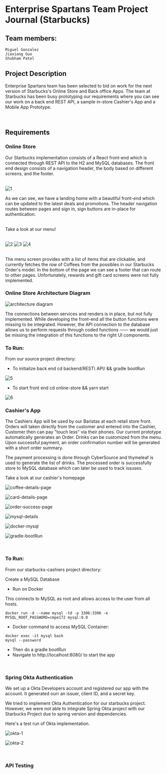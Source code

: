 # Enterprise Spartans Team Project Journal (Starbucks)

## Team members: 

    Miguel Gonzalez 
    Jiaxiang Guo
    Shubham Patel
    

## Project Description 

Enterprise Spartans team has been selected to bid on work for the next version of Starbucks's Online Store and Back office Apps.  The team at Starbucks has been busy prototyping our requirements where you can see our work on a back end REST API, a sample in-store Cashier's App and a Mobile App Prototype. 

<br>

## Requirements

### Online Store

Our Starbucks implementation consists of a React front-end which is connected through REST API to the H2 and MySQL databases. The front end design consists of a navigation header, the body based on different screens, and the footer. 
<br><br/>

![1](images/1.png)

As we can see, we have a landing home with a beautiful front-end which can be updated to the latest deals and promotions. The header navigation routes between pages and sign in, sign buttons are in-place for authentication. 
<br><br/>

Take a look at our menu!
<br><br/>

![2](images/2.png)
![3](images/3.png)
![4](images/4.png)
<br><br/>

The menu screen provides with a list of items that are clickable, and currently fetches the row of Coffees from the possibles in our Starbucks Order's model. In the bottom of the page we can see a footer that can route to other pages. Unfortunately, rewards and gift card screens were not fully implemented. 

### Online Store Architecture Diagram

![architecture diagram](images/arch.png)

The connections between services and renders is in place, but not fully implemented. While developing the front-end all the button functions were missing to be integrated. However, the API connection to the database allows us to perform requests through coded functions —— we would just be missing the integration of this functions to the right UI components. 

### To Run:

From our source project directory:

- To initialize back end
     cd backend/REST\ API/  && gradle bootRun

![5](images/5.png)


- To start front end
    cd online-store && yarn start

![6](images/6.png)


### Cashier's App 

The Cashiers App will be used by our Baristas at each retail store front.  Orders will taken directly from the customer and entered into the Cashier,  Customer then can pay "touch less" via their phones.  Our current prototype automatically generates an Order. Drinks can be customized from the menu. Upon successful payment, an order confirmation number will be generated with a short order summary. 

The payment processing is done through CyberSource and thymeleaf is used to generate the list of drinks. The processed order is successfully store to MySQL database which can later be used to track issuses. 


Take a look at our cashier's homepage

![coffee-details-page](images/coffee-details-sp.png)

![card-details-page](images/card-details-sp.png)

![order-success-page](images/order-success-sp.png)

![mysql-details](images/mysql-database-sp.png)

![docker-mysql](images/dccker-mysql-sp.png)

![gradle-bootRun](images/gradle-run-sp.png)

<br>

### To Run:

From our starbucks-cashiers project directory:

Create a MySQL Database

* Run on Docker

This connects to MySQL as root and allows access to the user from all hosts. 

```
docker run -d --name mysql -td -p 3306:3306 -e MYSQL_ROOT_PASSWORD=cmpe172 mysql:8.0
```

* Docker command to access MySQL Container:

```
docker exec -it mysql bash
mysql --password
```

- Then do a gradle bootRun
- Navigate to http://localhost:8080/ to start the app 

<br>

### Spring Okta Authentication 

We set up a Okta Developers account and registered our app with the account. It generated ourr an issuer, client ID, and a secret key.

We tried to implement Okta Authentication for our starbucks project. However, we were not able to integrate Spring Okta project with our Starbucks Project due to spring version and dependencies. 

Here's a test run of Okta implementation. 

![okta-1](images/okta-1-sp.png)

![okta-2](images/okta-2-sp.png)


<br>

### API Testing 





